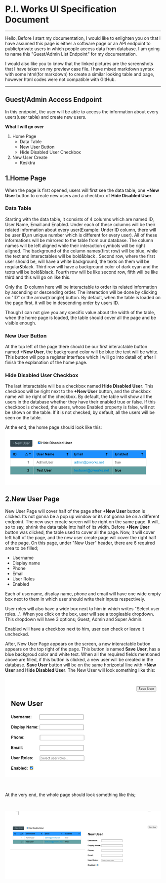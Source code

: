 # P.I. Works UI Specification Document
---
Hello,
Before I start my documentation, I would like to enlighten you on that I have assumed this page is either a software page or an API endpoint to public/private users in which people access data from database. I am going to name this "Guest/Admin List Endpoint" for my documentation.

I would also like you to know that the linked pictures are the screenshots that I have taken on my preview case file. I have mixed markdown syntax with some html(for markdown) to create a similar looking table and page, however html codes were not compatible with GitHub.

---

## Guest/Admin Access Endpoint
In this endpoint, the user will be able to access the information about every users(user table) and create new users.

**What I will go over**
1. Home Page
    * Data Table
    * New User Button
    * Hide Disabled User Checkbox
2. New User Create
    * Kesktra

## 1.Home Page

When the page is first opened, users will first see the data table, one **+New User** button to create new users and a checkbox of **Hide Disabled User**. 


### Data Table

Starting with the data table, it consists of 4 columns which are named ID, User Name, Email and Enabled. Under each of these columns will be their related information about every user(Example: Under ID column, there will be user ID,an unique number which is different for every user). All of these informations will be mirrored to the table from our database. The column names will be left aligned while their interaction symbols will be right aligned. The background of the column names(first row) will be blue, while the text and interactables will be bold&black . Second row, where the first user should be, will have a white background, the texts on them will be regular&black. Third row will have a background color of dark cyan and the texts will be bold&black. Fourth row will be like second row, fifth will be like third and this will go on like this.

Only the ID column here will be interactable to order its related information by ascending or descending order. The interaction will be done by clicking on "ID" or the arrow(triangle) button. By default, when the table is loaded on the page first, it will be in descending order by users ID.

Though I can not give you any specific value about the width of the table, when the home page is loaded, the table should cover all the page and be visible enough. 

### New User Button
At the top left of the page there should be our first interactable button named **+New User**, the background color will be blue the text will be white. This button will pop a register interface which I will go into detail of, after I finish the explanation of the home page.

### Hide Disabled User Checkbox
The last interactable will be a checkbox named **Hide Disabled User**. This checkbox will be right next to the **+New User** button, and the checkbox name will be right of the checkbox. By default, the table will show all the users in the database whether they have their enabled true or false. If this checkbox is checked, the users, whose Enabled property is false, will not be shown on the table. If it is not checked, by default, all the users will be seen on the table.


At the end, the home page should look like this:
![](sc4.jpg)








## 2.New User Page

New User Page will cover half of the page after **+New User** button is clicked. Its not gonna be a pop up window or its not gonna be on a different endpoint. The new user create screen will be right on the same page. It will, so to say, shrink the data table into half of its width. Before **+New User** button was clicked, the table used to cover all the page. Now, it will cover left half of the page, and the new user create page will cover the right half of the page. On this page, under "New User" header, there are 6 required area to be filled;

- Username
- Display name
- Phone
- Email
- User Roles
- Enabled

Each of username, display name, phone and email will have one wide empty box next to them in which user should write their inputs respectively.

 User roles will also have a wide box next to him in which writes "Select user roles...". When you click on the box, user will see a toogleable dropdown. This dropdown will have 3 options; Guest, Admin and Super Admin.

 Enabled will have a checkbox next to him, user can check or leave it unchecked.

After, New User Page appears on the screen, a new interactable button appears on the top right of the page. This button is named **Save User**, has a blue backgroud color and white text. When all the required fields mentioned above are filled, if this button is clicked, a new user will be created in the database. **Save User** button will be on the same horizontal line with **+New User** and **Hide Disabled User**. The New User will look something like this:



![](sc3.jpg)


<br>

At the very end, the whole page should look something like this;




<br>

![](forgithub.jpg)




